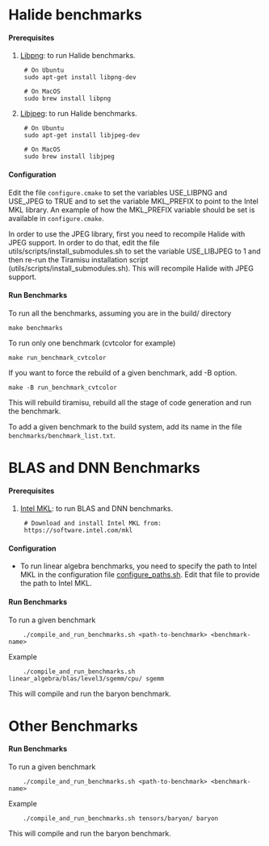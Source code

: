 # Halide benchmarks

#### Prerequisites
1) [Libpng](http://www.libpng.org/pub/png/libpng.html): to run Halide benchmarks.

        # On Ubuntu
        sudo apt-get install libpng-dev
        
        # On MacOS
        sudo brew install libpng

2) [Libjpeg](http://libjpeg.sourceforge.net/): to run Halide benchmarks.

        # On Ubuntu
        sudo apt-get install libjpeg-dev
        
        # On MacOS
        sudo brew install libjpeg


#### Configuration
Edit the file `configure.cmake` to set the variables USE_LIBPNG and USE_JPEG to TRUE and to set the variable MKL_PREFIX to point to the Intel MKL library.  An example of how the MKL_PREFIX variable should be set is available in `configure.cmake`.

In order to use the JPEG library, first you need to recompile Halide with JPEG support. In order to do that, edit the file utils/scripts/install_submodules.sh to set the variable USE_LIBJPEG to 1 and then re-run the Tiramisu installation script (utils/scripts/install_submodules.sh). This will recompile Halide with JPEG support.

#### Run Benchmarks

To run all the benchmarks, assuming you are in the build/ directory

    make benchmarks

To run only one benchmark (cvtcolor for example)

    make run_benchmark_cvtcolor

If you want to force the rebuild of a given benchmark, add -B option.

    make -B run_benchmark_cvtcolor

This will rebuild tiramisu, rebuild all the stage of code generation and run
the benchmark.

To add a given benchmark to the build system, add its name in the file
`benchmarks/benchmark_list.txt`.


# BLAS and DNN Benchmarks

#### Prerequisites
1) [Intel MKL](https://software.intel.com/mkl): to run BLAS and DNN benchmarks.

        # Download and install Intel MKL from:
        https://software.intel.com/mkl

#### Configuration
- To run linear algebra benchmarks, you need to specify the path to Intel MKL in the configuration file [configure_paths.sh](../../benchmarks/configure_paths.sh). Edit that file to provide the path to Intel MKL.

#### Run Benchmarks

To run a given benchmark

        ./compile_and_run_benchmarks.sh <path-to-benchmark> <benchmark-name>
        
Example

        ./compile_and_run_benchmarks.sh linear_algebra/blas/level3/sgemm/cpu/ sgemm
        
This will compile and run the baryon benchmark.

# Other Benchmarks
#### Run Benchmarks

To run a given benchmark

        ./compile_and_run_benchmarks.sh <path-to-benchmark> <benchmark-name>
        
Example

        ./compile_and_run_benchmarks.sh tensors/baryon/ baryon
        
This will compile and run the baryon benchmark.
